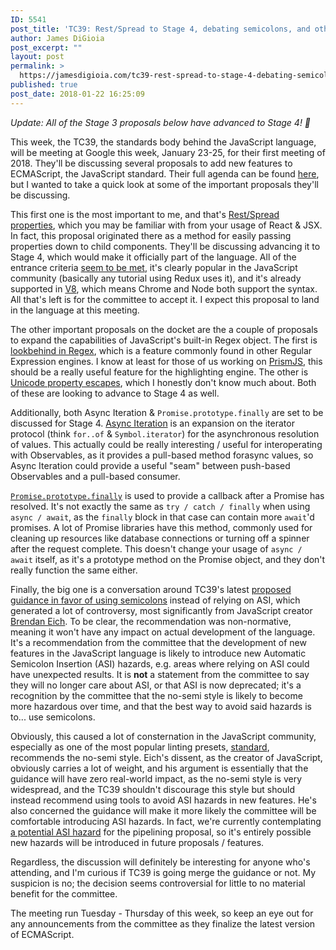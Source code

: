 ```yaml
---
ID: 5541
post_title: 'TC39: Rest/Spread to Stage 4, debating semicolons, and other proposals'
author: James DiGioia
post_excerpt: ""
layout: post
permalink: >
  https://jamesdigioia.com/tc39-rest-spread-to-stage-4-debating-semicolons-and-other-proposals/
published: true
post_date: 2018-01-22 16:25:09
---
```

_Update: All of the Stage 3 proposals below have advanced to Stage 4! 🎉_

This week, the TC39, the standards body behind the JavaScript language, will be meeting at Google this week, January 23-25, for their first meeting of 2018. They'll be discussing several proposals to add new features to ECMAScript, the JavaScript standard. Their full agenda can be found [here][agenda], but I wanted to take a quick look at some of the important proposals they'll be discussing.

This first one is the most important to me, and that's [Rest/Spread properties][rest-spread], which you may be familiar with from your usage of React & JSX. In fact, this proposal originated there as a method for easily passing properties down to child components. They'll be discussing advancing it to Stage 4, which would make it officially part of the language. All of the entrance criteria [seem to be met][criteria], it's clearly popular in the JavaScript community (basically any tutorial using Redux uses it), and it's already supported in [V8][v8], which means Chrome and Node both support the syntax. All that's left is for the committee to accept it. I expect this proposal to land in the language at this meeting.

The other important proposals on the docket are the a couple of proposals to expand the capabilities of JavaScript's built-in Regex object. The first is [lookbehind in Regex][lookbehind], which is a feature commonly found in other Regular Expression engines. I know at least for those of us working on [PrismJS][prism], this should be a really useful feature for the highlighting engine. The other is [Unicode property escapes][escapes], which I honestly don't know much about. Both of these are looking to advance to Stage 4 as well.

Additionally, both Async Iteration & `Promise.prototype.finally` are set to be discussed for Stage 4. [Async Iteration][async-iter] is an expansion on the iterator protocol (think `for..of` & `Symbol.iterator`) for the asynchronous resolution of values. This actually could be really interesting / useful for interoperating with Observables, as it provides a pull-based method forasync values, so Async Iteration could provide a useful "seam" between push-based Observables and a pull-based consumer.

[`Promise.prototype.finally`][finally] is used to provide a callback after a Promise has resolved. It's not exactly the same as `try / catch / finally` when using `async / await`, as the `finally` block in that case can contain more `await`'d promises. A lot of Promise libraries have this method, commonly used for cleaning up resources like database connections or turning off a spinner after the request complete. This doesn't change your usage of `async / await` itself, as it's a prototype method on the Promise object, and they don't really function the same either.

Finally, the big one is a conversation around TC39's latest [proposed guidance in favor of using semicolons][pro-semi] instead of relying on ASI, which generated a lot of controversy, most significantly from JavaScript creator [Brendan Eich][dissent]. To be clear, the recommendation was non-normative, meaning it won't have any impact on actual development of the language. It's a recommendation from the committee that the development of new features in the JavaScript language is likely to introduce new Automatic Semicolon Insertion (ASI) hazards, e.g. areas where relying on ASI could have unexpected results. It is **not** a statement from the committee to say they will no longer care about ASI, or that ASI is now deprecated; it's a recognition by the committee that the no-semi style is likely to become more hazardous over time, and that the best way to avoid said hazards is to... use semicolons.

Obviously, this caused a lot of consternation in the JavaScript community, especially as one of the most popular linting presets, [standard][standard], recommends the no-semi style. Eich's dissent, as the creator of JavaScript, obviously carries a lot of weight, and his argument is essentially that the guidance will have zero real-world impact, as the no-semi style is very widespread, and the TC39 shouldn't discourage this style but should instead recommend using tools to avoid ASI hazards in new features. He's also concerned the guidance will make it more likely the committee will be comfortable introducing ASI hazards. In fact, we're currently contemplating [a potential ASI hazard][asi-hazard] for the pipelining proposal, so it's entirely possible new hazards will be introduced in future proposals / features.

Regardless, the discussion will definitely be interesting for anyone who's attending, and I'm curious if TC39 is going merge the guidance or not. My suspicion is no; the decision seems controversial for little to no material benefit for the committee.

The meeting run Tuesday - Thursday of this week, so keep an eye out for any announcements from the committee as they finalize the latest version of ECMAScript.

  [agenda]: https://github.com/tc39/agendas/blob/master/2018/01.md
  [rest-spread]: https://github.com/tc39/proposal-object-rest-spread
  [criteria]: https://github.com/tc39/proposal-object-rest-spread/issues/32
  [v8]: https://developers.google.com/web/updates/2017/06/object-rest-spread
  [lookbehind]: https://github.com/tc39/proposal-regexp-lookbehind
  [prism]: http://prismjs.com
  [escapes]: https://github.com/tc39/proposal-regexp-unicode-property-escapes
  [async-iter]: https://github.com/tc39/proposal-async-iteration
  [finally]: https://github.com/tc39/proposal-promise-finally
  [pro-semi]: https://github.com/tc39/ecma262/pull/1062
  [dissent]: https://twitter.com/BrendanEich/status/951554266535141377
  [standard]: https://standardjs.com/
  [asi-hazard]: https://github.com/tc39/proposal-pipeline-operator/issues/83#issuecomment-359101924